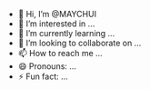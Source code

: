 - 👋 Hi, I’m @MAYCHUI
- 👀 I’m interested in ...
- 🌱 I’m currently learning ...
- 💞️ I’m looking to collaborate on ...
- 📫 How to reach me ...
- 😄 Pronouns: ...
- ⚡ Fun fact: ...

<!---
MAYCHUI/MAYCHUI is a ✨ special ✨ repository because its `README.md` (this file) appears on your GitHub profile.
You can click the Preview link to take a look at your changes.
--->
